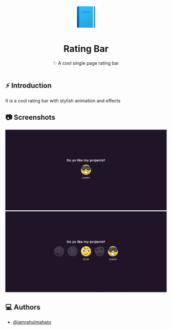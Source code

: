<p align="center">
    <img alt="rating bar" height="80" src="./img/add-readme (1).png">
  </a>
</p>
<h1 align="center">Rating Bar</h1>

<div align="center">
  ✨ A cool single page rating bar
</div>
<br />

## ⚡️ Introduction
It is a cool rating bar with stylish animation and effects

## 📷 Screenshots

![ss1](./img/sci_demo1.jpg)
![ss2](./img/sci_demo2.jpg)

## ‎‍💻 Authors

- [@iamrahulmahato](https://github.com/iamrahulmahato)